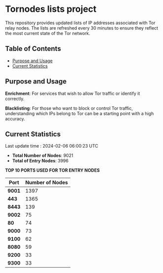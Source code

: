 # Tornodes lists project

This repository provides updated lists of IP addresses associated with Tor relay nodes. The lists are refreshed every 30 minutes to ensure they reflect the most current state of the Tor network.

## Table of Contents

- [Purpose and Usage](#purpose-and-usage)
- [Current Statistics](#current-statistics)


## Purpose and Usage

**Enrichment**: For services that wish to allow Tor traffic or identify it correctly.

**Blacklisting**: For those who want to block or control Tor traffic, understanding which IPs belong to Tor can be a starting point with a high accuracy.

## Current Statistics

Last update time : 2024-02-06 06:00:23 UTC

- **Total Number of Nodes**: 9021
- **Total of Entry Nodes**: 3996

**TOP 10 PORTS USED FOR TOR ENTRY NODES**

| **Port** | **Number of Nodes** |
|------|-----------------|
| **9001**   | 1397  |
| **443**   | 1365  |
| **8443**   | 139  |
| **9002**   | 75  |
| **80**   | 74  |
| **9000**   | 73  |
| **9100**   | 62  |
| **8080**   | 59  |
| **9200**   | 33  |
| **9300**   | 33  |

